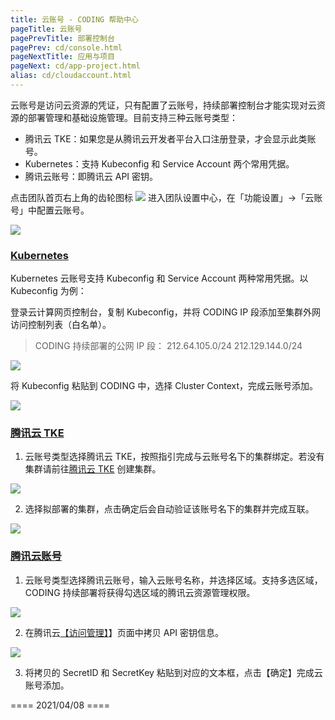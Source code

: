```yaml
---
title: 云账号 - CODING 帮助中心
pageTitle: 云账号
pagePrevTitle: 部署控制台
pagePrev: cd/console.html
pageNextTitle: 应用与项目
pageNext: cd/app-project.html
alias: cd/cloudaccount.html
---
```


云账号是访问云资源的凭证，只有配置了云账号，持续部署控制台才能实现对云资源的部署管理和基础设施管理。目前支持三种云账号类型：

*   腾讯云 TKE：如果您是从腾讯云开发者平台入口注册登录，才会显示此类账号。
*   Kubernetes：支持 Kubeconfig 和 Service Account 两个常用凭据。
*   腾讯云账号：即腾讯云 API 密钥。

点击团队首页右上角的齿轮图标 <img src ="https://help-assets.codehub.cn/enterprise/20210928153255.png" style ="margin:0"> 进入团队设置中心，在「功能设置」→「云账号」中配置云账号。

![](https://help-assets.codehub.cn/enterprise/20211013192526.png)

### [Kubernetes](#k8s)

Kubernetes 云账号支持 Kubeconfig 和 Service Account 两种常用凭据。以 Kubeconfig 为例：

登录云计算网页控制台，复制 Kubeconfig，并将 CODING IP 段添加至集群外网访问控制列表（白名单）。

> CODING 持续部署的公网 IP 段：
> 212.64.105.0/24
> 212.129.144.0/24

![](https://help-assets.codehub.cn/enterprise/20210408195115.png)

将 Kubeconfig 粘贴到 CODING 中，选择 Cluster Context，完成云账号添加。

![](https://help-assets.codehub.cn/enterprise/20210625110357.png)

### [腾讯云 TKE](#tke)

1.  云账号类型选择腾讯云 TKE，按照指引完成与云账号名下的集群绑定。若没有集群请前往[腾讯云 TKE](https://cloud.tencent.com/product/tke) 创建集群。

![](https://help-assets.codehub.cn/enterprise/20200729165720.png)

2.  选择拟部署的集群，点击确定后会自动验证该账号名下的集群并完成互联。

![](https://help-assets.codehub.cn/enterprise/20200729171128.png)

### [腾讯云账号](#tencent-cloud)

1.  云账号类型选择腾讯云账号，输入云账号名称，并选择区域。支持多选区域，CODING 持续部署将获得勾选区域的腾讯云资源管理权限。

![](https://help-assets.codehub.cn/enterprise/20200729172607.png)

2.  在腾讯云[【访问管理】](https://console.cloud.tencent.com/cam/capi)】页面中拷贝 API 密钥信息。

![](https://help-assets.codehub.cn/enterprise/20200730102220.png)

3.  将拷贝的 SecretID 和 SecretKey 粘贴到对应的文本框，点击【确定】完成云账号添加。


==== 2021/04/08 ====
